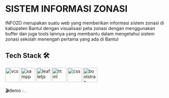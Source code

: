 # SISTEM INFORMASI ZONASI 
INFOZO merupakan suatu web yang memberikan informasi sistem zonasi di kabupaten Bantul dengan visualisasi peta zonasi dengan menggunakan buffer dan juga tools lainnya yang membantu dalam mengetahui sistem zonasi sekolah menengah pertama yang ada di Bantul

## Tech Stack 🛠️ 
<p align="left">
<img src="https://pbs.twimg.com/profile_images/1545098208556097536/rKXaODLl_400x400.jpg" alt="vcs"  width="45" height="45"/>
<img src="https://w7.pngwing.com/pngs/952/732/png-transparent-xampp-full-logo-tech-companies-thumbnail.png" alt="xampp"  width="45" height="45"/>
<img src="https://pbs.twimg.com/profile_images/1510602617700950021/K4IoVubu_400x400.jpg" alt="leafletjs"  width="45" height="45"/>
<img src="https://cdn.jsdelivr.net/gh/devicons/devicon/icons/html5/html5-original.svg" alt="html"  width="45" height="45"/>
<img src="https://cdn.jsdelivr.net/gh/devicons/devicon/icons/css3/css3-original.svg" alt="css"  width="45" height="45"/>
<img src="https://upload.wikimedia.org/wikipedia/commons/thumb/b/b2/Bootstrap_logo.svg/1280px-Bootstrap_logo.svg.png" alt="bootstrap"  width="45" height="45"/>

🎬demo : .
